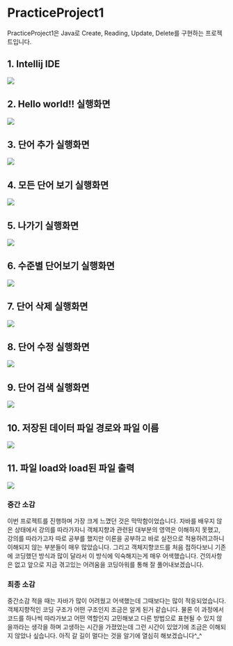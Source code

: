 # PracticeProject1
PracticeProject1은 Java로 Create, Reading, Update, Delete를 구현하는 프로젝트입니다.

## 1. Intellij IDE
<img src = 'https://github.com/AlwaysEden/PracticeProject1/blob/master/screenshot/Intellij%20Screenshot.png?raw=true'>

## 2. Hello world!! 실행화면
<img src = 'https://github.com/AlwaysEden/PracticeProject1/blob/master/screenshot/Hello%20world%20screenshot.png?raw=true!'>

## 3. 단어 추가 실행화면
<img src = 'https://github.com/AlwaysEden/PracticeProject1/blob/master/screenshot/adding%20word%20screenshot.png?raw=true!'>

## 4. 모든 단어 보기 실행화면
<img src = 'https://github.com/AlwaysEden/PracticeProject1/blob/master/screenshot/listing%20every%20words%20screenshot.png?raw=true!'>

## 5. 나가기 실행화면
<img src = 'https://github.com/AlwaysEden/PracticeProject1/blob/master/screenshot/Exit%20menu%20screenshot.png?raw=true!'>

## 6. 수준별 단어보기 실행화면
<img src = 'https://github.com/AlwaysEden/PracticeProject1/blob/master/screenshot/listing%20words%20by%20level%20screenshot.png?raw=true!'>

## 7. 단어 삭제 실행화면
<img src = 'https://github.com/AlwaysEden/PracticeProject1/blob/master/screenshot/Deleting%20word%20screenshot.png?raw=true!'>

## 8. 단어 수정 실행화면
<img src = 'https://github.com/AlwaysEden/PracticeProject1/blob/master/screenshot/Updating%20word%20screenshot.png?raw=true!'>

## 9. 단어 검색 실행화면
<img src = 'https://github.com/AlwaysEden/PracticeProject1/blob/master/screenshot/searching%20words%20screenshot.png?raw=true!'>

## 10. 저장된 데이터 파일 경로와 파일 이름
<img src ='https://github.com/AlwaysEden/PracticeProject1/blob/master/screenshot/file%20name%20and%20path.png?raw=true'>

## 11. 파일 load와 load된 파일 출력
<img src ='https://github.com/AlwaysEden/PracticeProject1/blob/master/screenshot/loadFile%20and%20list%20all%20words.png?raw=true'>

### 중간 소감
이번 프로젝트를 진행하며 가장 크게 느꼈던 것은 막막함이었습니다. 자바를 배우지 않은 상태에서 강의를 따라가자니 객체지향과 관련된 대부분의 영역은 이해하지 못했고, 강의를 따라가고자 따로 공부를 했지만 이론을 공부하고 바로 실전으로 적용하려고하니 이해되지 않는 부분들이 매우 많았습니다. 그리고 객체지향코드를 처음 접하다보니 기존에 코딩했던 방식과 많이 달라서 이 방식에 익숙해지는게 매우 어색했습니다.
건의사항은 없고 앞으로 지금 겪고있는 어려움을 코딩아워를 통해 잘 풀어내보겠습니다.

### 최종 소감
중간소감 적을 때는 자바가 많이 어려웠고 어색했는데 그때보다는 많이 적응되었습니다. 객체지향적인 코딩 구조가 어떤 구조인지 조금은 알게 된거 같습니다. 물론 이 과정에서 코드를 하나씩 따라가보고 어떤 역할인지 고민해보고 다른 방법으로 표현될 수 있지 않을까라는 생각을 하며 고생하는 시간을 가졌었는데 그런 시간이 있었기에 조금은 이해되지 않았나 싶습니다. 아직 갈 길이 멀다는 것을 알기에 열심히 해보겠습니다^_^ 
